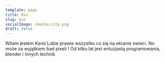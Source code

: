 ```yaml
---
template: page
title: Bio
slug: bio
socialImage: /media/city.png
draft: false
---
```

Witam jestem Karol
Lubie prawie wszystko co się na ekranie świeci. No może za wyjątkiem bad pixeli ! Od kilku lat jest entuzjastą programowania, blender i innych technik